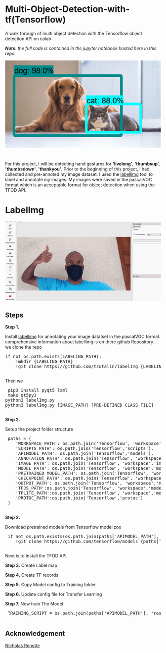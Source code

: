 # Multi-Object-Detection-with-tf(Tensorflow)
A walk through of multi object detection with the Tensorflow object detection API on colab

<i><b>Note</b>: the full code is contained in the jupyter notebook hosted here in this repo</i>
<div>
 <span align="left">
  <img width="600" heigt="300" src="https://github.com/Nnamaka/multi-object-detection-with-tf/blob/main/catdog.png">
</span>

 #
 For this project, I will be detecting hand gestures for <b>'livelong'</b>, <b>'thumbsup</b>', <b>'thumbsdown'</b>, <b>'thankyou'</b>.
 Prior to the beginning of this project, I had collected and pre-annoted my image dataset. 
 I used the <a href="https://github.com/tzutalin/labelImg">labellimg</a> tool to label and annotate my images.
 My images were saved in the pascalVOC format which is an acceptable format for object detection when using the TFOD API.

 
 
 # LabelImg
 <p align="center">
  <img src="https://github.com/Nnamaka/multi-object-detection-with-tf/blob/main/annotate%20(2).gif">
</p>

 
 
 ## Steps
 <b>Step 1.</b>
 
 Install <a href="https://github.com/tzutalin/labelImg">labellimg</a> for annotating your image datatset in the pascalVOC format.
 comprehensive information about labellimg is on there github Repository.
 we clone the repo
 <pre>
if not os.path.exists(LABELING_PATH):
    !mkdir {LABELING_PATH}
    !git clone https://github.com/tzutalin/labelImg {LABELING_PATH}
 </pre>
Then we 
 <pre>
 pip3 install pyqt5 lxml
 make qt5py3
python3 labelImg.py
python3 labelImg.py [IMAGE_PATH] [PRE-DEFINED CLASS FILE]
 </pre>
 <b>Step 2.</b>
 
 Setup the project folder structure
 <pre>
 paths = {
    'WORKSPACE_PATH': os.path.join('Tensorflow', 'workspace'),
    'SCRIPTS_PATH': os.path.join('Tensorflow','scripts'),
    'APIMODEL_PATH': os.path.join('Tensorflow','models'),
    'ANNOTATION_PATH': os.path.join('Tensorflow', 'workspace','annotations'),
    'IMAGE_PATH': os.path.join('Tensorflow', 'workspace','images'),
    'MODEL_PATH': os.path.join('Tensorflow', 'workspace','models'),
    'PRETRAINED_MODEL_PATH': os.path.join('Tensorflow', 'workspace','pre-trained-models'),
    'CHECKPOINT_PATH': os.path.join('Tensorflow', 'workspace','models',CUSTOM_MODEL_NAME), 
    'OUTPUT_PATH': os.path.join('Tensorflow', 'workspace','models',CUSTOM_MODEL_NAME, 'export'), 
    'TFJS_PATH':os.path.join('Tensorflow', 'workspace','models',CUSTOM_MODEL_NAME, 'tfjsexport'), 
    'TFLITE_PATH':os.path.join('Tensorflow', 'workspace','models',CUSTOM_MODEL_NAME, 'tfliteexport'), 
    'PROTOC_PATH':os.path.join('Tensorflow','protoc')
 }
 </pre>

 
 <b>Step 2.</b>
 
 Download pretrained models from Tensorflow model zoo
 <pre>
 if not os.path.exists(os.path.join(paths['APIMODEL_PATH'], 'research', 'object_detection')):
    !git clone https://github.com/tensorflow/models {paths['APIMODEL_PATH']}
 </pre>
 
 
Next is to Install the TFOD API.

 
  <b>Step 3.</b>
 Create Label map
 
 
 <b>Step 4.</b>
  Create TF records
 
 
  <b>Step 5.</b>
 Copy Model config to Training folder
 
 
  <b>Step 6.</b>
 Update config file for Transfer Learning
 
 
  <b>Step 7.</b>
 Now train The Model 
 <pre>
 TRAINING_SCRIPT = os.path.join(paths['APIMODEL_PATH'], 'research', 'object_detection', 'model_main_tf2.py')
 </pre>

 ## Acknowledgement
 
 <a href="https://github.com/nicknochnack"> Nicholas Renotte </a>
 
 
